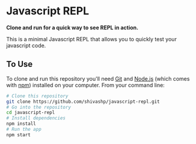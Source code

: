# Javascript REPL

**Clone and run for a quick way to see REPL in action.**

This is a minimal Javascript REPL that allows you to quickly test your javascript code.

## To Use

To clone and run this repository you'll need [Git](https://git-scm.com) and [Node.js](https://nodejs.org/en/download/) (which comes with [npm](http://npmjs.com)) installed on your computer. From your command line:

```bash
# Clone this repository
git clone https://github.com/shivashp/javascript-repl.git
# Go into the repository
cd javascript-repl
# Install dependencies
npm install
# Run the app
npm start
```